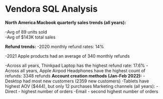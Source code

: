 # Vendora SQL Analysis

**North America Macbook quarterly sales trends (all years):**

-Avg of 89 units sold <br>
-Avg of $143K total sales

**Refund trends:**
-2020 monthly refund rates: 14%

-2021 Apple products had an average of 340 monthly refunds

-Across all years, Thinkpad Laptop has the highest refund rate: 17.6%
-Across all years, Apple Airpod Headphones have the highest count of refunds: 3348 refunds
**Account creation methods (Jan-Feb 2022):**
-Desktop had most new customers (2359 new customers)
-Tablets have highest AOV ($444), but only 12 purchases
Marketing channels (all years):
-Direct - highest number of orders
-Email - second highest number of orders
